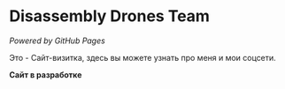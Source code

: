 # Disassembly Drones Team

*Powered by GitHub Pages*

Это - Сайт-визитка, здесь вы можете узнать про меня и мои соцсети.

**Сайт в разработке**
